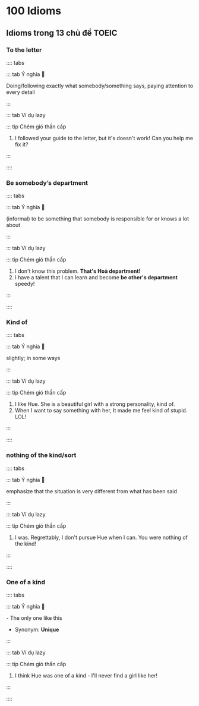 # 100 Idioms

## Idioms trong 13 chủ đề TOEIC

### To the letter

:::: tabs

::: tab Ý nghĩa 🌠

​Doing/following exactly what somebody/something says, paying attention to every detail

:::

::: tab Ví dụ lazy

::: tip Chém gió thần cấp

1. I followed your guide to the letter, but it's doesn't work! Can you help me fix it?

:::

::::

### Be somebody’s department

:::: tabs

::: tab Ý nghĩa 🌠

​(informal) to be something that somebody is responsible for or knows a lot about

:::

::: tab Ví dụ lazy

::: tip Chém gió thần cấp

1. I don't know this problem. <strong class="keyword">That's Hoà department!</strong>
2. I have a talent that I can learn and become <strong class="keyword">be other's department</strong> speedy!

:::

::::

### Kind of <Badge text="ˈkaɪndə" type="warning"/>

:::: tabs

::: tab Ý nghĩa 🌠

slightly; in some ways

:::

::: tab Ví dụ lazy

::: tip Chém gió thần cấp

1. I like Hue. She is a beautiful girl with a strong personality, kind of.
2. When I want to say something with her, It made me feel kind of stupid. LOL!

:::

::::

### nothing of the kind/sort

:::: tabs

::: tab Ý nghĩa 🌠

emphasize that the situation is very different from what has been said

:::

::: tab Ví dụ lazy

::: tip Chém gió thần cấp

1. I was. Regrettably, I don't pursue Hue when I can. You were nothing of the kind!

:::

::::

### One of a kind

:::: tabs

::: tab Ý nghĩa 🌠

​- The only one like this

- Synonym: <strong class="synonym">Unique</strong>

:::

::: tab Ví dụ lazy

::: tip Chém gió thần cấp

1. I think Hue was one of a kind - I'll never find a girl like her!

:::

::::

